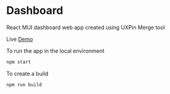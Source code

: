 # Dashboard
React MUI dashboard web app created using UXPin Merge tool

Live [Demo](https://dashboard-uxpin.vercel.app/)

To run the app in the local environment
```javascript
npm start
```
To create a build
```javascript
npm run build
```
